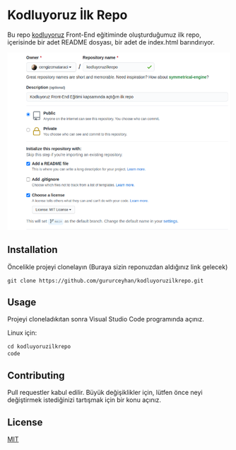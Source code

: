 # Kodluyoruz İlk Repo
Bu repo [kodluyoruz](https://kodluyoruz.com) Front-End eğitiminde oluşturduğumuz ilk repo, içerisinde bir adet README dosyası, bir adet de index.html barındırıyor.

![kodluyoruzilkrepo](https://github.com/Kodluyoruz/taskforce/blob/main/git/odev1/figures/github.png?raw=true)

## Installation
Öncelikle projeyi clonelayın (Buraya sizin reponuzdan aldığınız link gelecek)
```
git clone https://github.com/gururceyhan/kodluyoruzilkrepo.git
```

## Usage
Projeyi cloneladıkıtan sonra Visual Studio Code programında açınız.

Linux için:
```
cd kodluyoruzilkrepo
code
```

## Contributing
Pull requestler kabul edilir. Büyük değişiklikler için, lütfen önce neyi değiştirmek istediğinizi tartışmak için bir konu açınız.

## License
[MIT](https://choosealicense.com/licenses/mit/)
